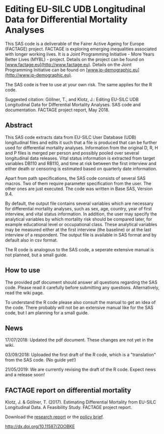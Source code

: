 # Editing EU-SILC UDB Longitudinal Data for Differential Mortality Analyses

This SAS code is a deliverable of the Fairer Active Ageing for Europe (FACTAGE) project. FACTAGE is exploring emerging inequalities associated with longer working lives. It is a Joint Programming Initiative - More Years Better Lives (MYBL) - project. 
Details on the project can be found on [www.factage.eu](http://www.factage.eu). 
Details on the Joint Programming Initiative can be found on [www.jp-demographic.eu](http://www.jp-demographic.eu).

The SAS code is free to use at your own risk. The same applies for the R code.

Suggested citation: Göllner, T., and Klotz, J.: Editing EU-SILC UDB Longitudinal Data for Differential Mortality Analyses. SAS code and documentation. FACTAGE project report, May 2018.


## Abstract

This SAS code extracts data from EU-SILC User Database (UDB) longitudinal files and edits it such that a file is produced that can be further used for differential mortality analyses. Information from the original D, R, H and P files is merged per person and possibly pooled over several longitudinal data releases. Vital status information is extracted from target variables DB110 and RB110, and time at risk between the first interview and either death or censoring is estimated based on quarterly date information.

Apart from path specifications, the SAS code consists of several SAS macros. Two of them require parameter specification from the user. The other ones are just executed. The code was written in Base SAS, Version 9.4.

By default, the output file contains several variables which are necessary for differential mortality analyses, such as sex, age, country, year of first interview, and vital status information. In addition, the user may specify the analytical variables by which mortality risk should be compared later, for example educational level or occupational class. These analytical variables may be measured either at the first interview (the baseline) or at the last interview of a respondent. The output file is available in SAS format and by default also in csv format.

The R code is analogous to the SAS code, a seperate extensive manual is not planned, but a small guide.

## How to use

The provided pdf document should answer all questions regarding the SAS code.  Please read it carefully before submitting any questions. Alternatively, read the wiki page.

To understand the R code please also consult the manual to get an idea of the code. There probably will not be an extensive manual like for the SAS code, but I am planning for a small guide.

## News

17/07/2018: Updated the pdf document. These changes are not yet in the wiki.

03/09/2018: Uploaded the first draft of the R code, which is a "translation" from the SAS code. (No guide yet!)

21/05/2019: We are currently revising the draft of the R code. Expect news and a release soon!


## FACTAGE report on differential mortality

Klotz, J. & Göllner, T. (2017). Estimating Differential Mortality from EU-SILC Longitudinal Data. A Feasibility Study. FACTAGE project report. 

Download the [research report](https://www.factage.eu/pubs/FACTAGE_STAT_D4-1_Report_final.pdf) or the [policy brief](https://www.factage.eu/pubs/FACTAGE_STAT_D4-1_Policy_Brief_final.pdf).

http://dx.doi.org/10.11587/ZOOBKE
